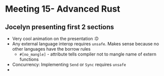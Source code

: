 # Meeting 15- Advanced Rust

## Jocelyn presenting first 2 sections

* Very cool animation on the presentation :D 
* Any external language interop requires `unsafe`. Makes sense because no other languages have the borrow rules
  * `#[no_mangle]` - attribute tells compiler not to mangle name of extern functions
* Concurrency: Implementing `Send` or `Sync` requires `unsafe`
* 

